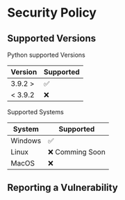 # Security Policy

## Supported Versions

Python supported Versions

| Version | Supported          |
| ------- | ------------------ |
| 3.9.2 >   | :white_check_mark: |
| < 3.9.2  | :x:                |

Supported Systems

| System | Supported          |
| ------- | ------------------ |
| Windows | :white_check_mark: |
| Linux  | :x: Comming Soon            |
| MacOS  | :x:                |


## Reporting a Vulnerability

